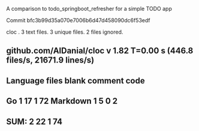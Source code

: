 A comparison to todo_springboot_refresher for a simple TODO app


Commit bfc3b99d35a070e7006b6d47d458090dc6f53edf

 cloc .
       3 text files.
       3 unique files.
       2 files ignored.

github.com/AlDanial/cloc v 1.82  T=0.00 s (446.8 files/s, 21671.9 lines/s)
-------------------------------------------------------------------------------
Language                     files          blank        comment           code
-------------------------------------------------------------------------------
Go                               1             17              1             72
Markdown                         1              5              0              2
-------------------------------------------------------------------------------
SUM:                             2             22              1             74
-------------------------------------------------------------------------------

